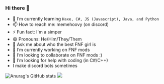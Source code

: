 ### Hi there 👋

- 🌱 I’m currently learning `Haxe, C#, JS (Javascript), Java, and Python`
- 📫 How to reach me: memehoovy (on discord)
- ⚡ Fun fact: I'm a simper
- 😄 Pronouns: He/Him/They/Them
- 💬 Ask me about who the best FNF girl is
- 🔭 I’m currently working on FNF mods
- 👯 I’m looking to collaborate on FNF mods :)
- 🤔 I’m looking for help with coding (in C#/C++)
- I make discord bots sometimes

![Anurag's GitHub stats](https://github-readme-stats.vercel.app/api?username=MemeHovy&show_icons=true&theme=radical)
![](https://github-readme-stats.vercel.app/api/top-langs/?username=MemeHovy&layout=compact&show_icons=true&theme=radical)
